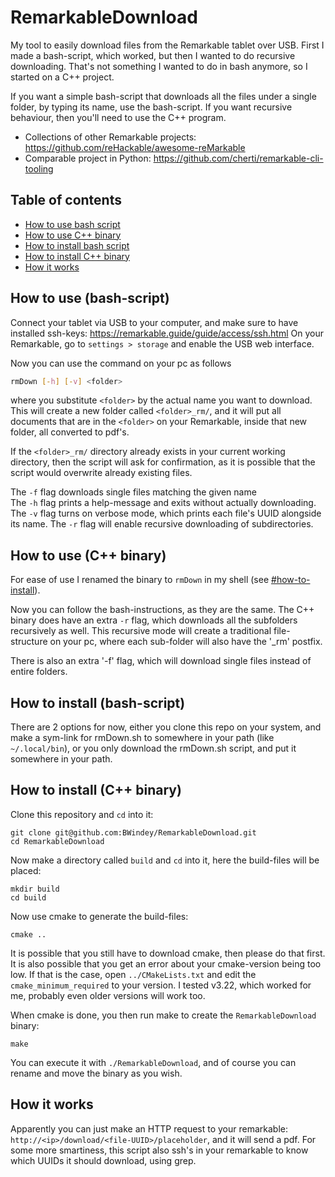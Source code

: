 # RemarkableDownload
My tool to easily download files from the Remarkable tablet over USB.
First I made a bash-script, which worked, but then I wanted to do recursive downloading.
That's not something I wanted to do in bash anymore, so I started on a C++ project.

If you want a simple bash-script that downloads all the files under a single folder, by typing its name,
use the bash-script. If you want recursive behaviour, then you'll need to use the C++ program.

- Collections of other Remarkable projects: https://github.com/reHackable/awesome-reMarkable
- Comparable project in Python: https://github.com/cherti/remarkable-cli-tooling

## Table of contents
- [How to use bash script](#how-to-use-bash-script)
- [How to use C++ binary](#how-to-use-c-binary)
- [How to install bash script](#how-to-install-bash-script)
- [How to install C++ binary](#how-to-install-c-binary)
- [How it works](#how-it-works)


## How to use (bash-script)
Connect your tablet via USB to your computer, and make sure to have installed ssh-keys: 
https://remarkable.guide/guide/access/ssh.html
On your Remarkable, go to `settings > storage` and enable the USB web interface.

Now you can use the command on your pc as follows
```bash
rmDown [-h] [-v] <folder>
```
where you substitute `<folder>` by the actual name you want to download.
This will create a new folder called `<folder>_rm/`, and it will put all documents that are in the `<folder>` on your Remarkable, inside that new folder, all converted to pdf's.

If the `<folder>_rm/` directory already exists in your current working directory, then the script will ask for 
confirmation, as it is possible that the script would overwrite already existing files.

The `-f` flag downloads single files matching the given name\
The `-h` flag prints a help-message and exits without actually downloading.\
The `-v` flag turns on verbose mode, which prints each file's UUID alongside its name.
The `-r` flag will enable recursive downloading of
subdirectories.


## How to use (C++ binary)
For ease of use I renamed the binary to `rmDown` in my shell (see [#how-to-install](#how-to-install-c-binary)).

Now you can follow the bash-instructions, as they are the same.
The C++ binary does have an extra `-r` flag, which downloads all the subfolders recursively as well.
This recursive mode will create a traditional file-structure on your pc, 
where each sub-folder will also have the '_rm' postfix.

There is also an extra '-f' flag, which will download single files instead of entire folders.


## How to install (bash-script)
There are 2 options for now, either you clone this repo on your system, and make a sym-link for rmDown.sh to somewhere in your path (like `~/.local/bin`), 
or you only download the rmDown.sh script, and put it somewhere in your path.


## How to install (C++ binary)
Clone this repository and `cd` into it:
```shell
git clone git@github.com:BWindey/RemarkableDownload.git
cd RemarkableDownload
```

Now make a directory called `build` and `cd` into it, here the build-files will be placed:
```shell
mkdir build
cd build
```

Now use cmake to generate the build-files:
```shell
cmake ..
```
It is possible that you still have to download cmake, then please do that first. \
It is also possible that you get an error about your cmake-version being too low. 
If that is the case, open `../CMakeLists.txt` and edit the `cmake_minimum_required` to your version. 
I tested v3.22, which worked for me, probably even older versions will work too.

When cmake is done, you then run make to create the `RemarkableDownload` binary:
```shell
make
```

You can execute it with `./RemarkableDownload`, and of course you can rename and move the binary as you wish.


## How it works
Apparently you can just make an HTTP request to your remarkable: `http://<ip>/download/<file-UUID>/placeholder`, and it will send a pdf. 
For some more smartiness, this script also ssh's in your remarkable to know which UUIDs it should download, using grep.
